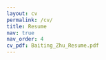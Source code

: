 ```yaml
---
layout: cv
permalink: /cv/
title: Resume
nav: true
nav_order: 4
cv_pdf: Baiting_Zhu_Resume.pdf
---
```

